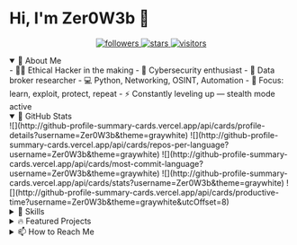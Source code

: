 # Hi, I'm Zer0W3b 👾

<p align="center">
  <a href="https://github.com/zer0w3b?tab=followers">
    <img alt="followers" title="Follow me on Github" src="https://custom-icon-badges.demolab.com/github/followers/zer0w3b?color=236ad3&labelColor=1155ba&style=for-the-badge&logo=person-add&label=FOLLOW&logoColor=white"/>
  </a>
  <a href="https://github.com/zer0w3b?tab=repositories&sort=stargazers">
    <img alt="stars" title="Total stars on GitHub" src="https://custom-icon-badges.demolab.com/github/stars/zer0w3b?color=54960C&labelColor=468307&style=for-the-badge&logo=star&label=STARS"/>
  </a>
  <a href="https://github.com/zer0w3b">
    <img alt="visitors" title="GitHub profile views" src="http://zer0w3b.42web.io/index.php"/>
  </a>
</p>

<details open>
  <summary>👤 About Me</summary>
  - 🕵️‍♂️ Ethical Hacker in the making  
  - 🔐 Cybersecurity enthusiast  
  - 🧩 Data broker researcher  
  - 💻 Python, Networking, OSINT, Automation  
  - 🎯 Focus: learn, exploit, protect, repeat  
  - ⚡ Constantly leveling up — stealth mode active  
</details>

<details open>
  <summary>🚀 GitHub Stats</summary>
  ![](http://github-profile-summary-cards.vercel.app/api/cards/profile-details?username=Zer0W3b&theme=graywhite)  
  ![](http://github-profile-summary-cards.vercel.app/api/cards/repos-per-language?username=Zer0W3b&theme=graywhite)  ![](http://github-profile-summary-cards.vercel.app/api/cards/most-commit-language?username=Zer0W3b&theme=graywhite)  
  ![](http://github-profile-summary-cards.vercel.app/api/cards/stats?username=Zer0W3b&theme=graywhite)  ![](http://github-profile-summary-cards.vercel.app/api/cards/productive-time?username=Zer0W3b&theme=graywhite&utcOffset=8)  
</details>

<details>
  <summary>🔧 Skills</summary>
  - Python  
  - JavaScript  
  - Linux  
  - Docker  
  - Kubernetes  
  - Git
</details>

<details>
  <summary>🔥 Featured Projects</summary>
  - Currently, no projects are being worked on.
</details>

<details>
  <summary>📫 How to Reach Me</summary>
  - Email: [zer0w3b@keemail.me](mailto:zer0w3b@keemail.me)
</details>
